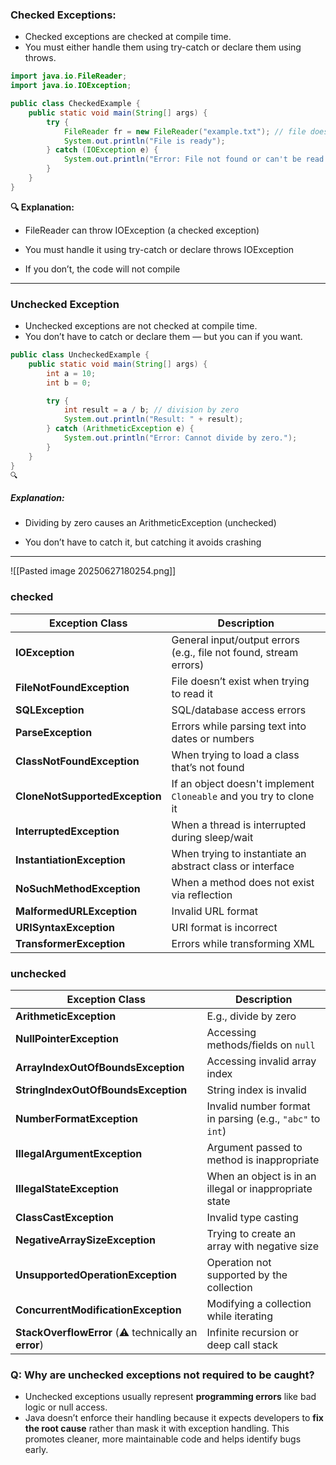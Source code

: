 ### Checked Exceptions:
- Checked exceptions are checked at compile time.
- You must either handle them using try-catch or declare them using throws.

```java
import java.io.FileReader;
import java.io.IOException;

public class CheckedExample {
    public static void main(String[] args) {
        try {
            FileReader fr = new FileReader("example.txt"); // file doesn't exist
            System.out.println("File is ready");
        } catch (IOException e) {
            System.out.println("Error: File not found or can't be read.");
        }
    }
}
```

**🔍 Explanation:**
- FileReader can throw IOException (a checked exception)

- You must handle it using try-catch or declare throws IOException

- If you don’t, the code will not compile
---
### Unchecked Exception

- Unchecked exceptions are not checked at compile time.
- You don’t have to catch or declare them — but you can if you want.

```java
public class UncheckedExample {
    public static void main(String[] args) {
        int a = 10;
        int b = 0;

        try {
            int result = a / b; // division by zero
            System.out.println("Result: " + result);
        } catch (ArithmeticException e) {
            System.out.println("Error: Cannot divide by zero.");
        }
    }
}
🔍
```
 ##### Explanation:
- Dividing by zero causes an ArithmeticException (unchecked)

- You don’t have to catch it, but catching it avoids crashing

---
![[Pasted image 20250627180254.png]]

### checked

| Exception Class                | Description                                                        |
| ------------------------------ | ------------------------------------------------------------------ |
| **IOException**                | General input/output errors (e.g., file not found, stream errors)  |
| **FileNotFoundException**      | File doesn’t exist when trying to read it                          |
| **SQLException**               | SQL/database access errors                                         |
| **ParseException**             | Errors while parsing text into dates or numbers                    |
| **ClassNotFoundException**     | When trying to load a class that’s not found                       |
| **CloneNotSupportedException** | If an object doesn't implement `Cloneable` and you try to clone it |
| **InterruptedException**       | When a thread is interrupted during sleep/wait                     |
| **InstantiationException**     | When trying to instantiate an abstract class or interface          |
| **NoSuchMethodException**      | When a method does not exist via reflection                        |
| **MalformedURLException**      | Invalid URL format                                                 |
| **URISyntaxException**         | URI format is incorrect                                            |
| **TransformerException**       | Errors while transforming XML                                      |

### unchecked

| Exception Class                                      | Description                                               |
| ---------------------------------------------------- | --------------------------------------------------------- |
| **ArithmeticException**                              | E.g., divide by zero                                      |
| **NullPointerException**                             | Accessing methods/fields on `null`                        |
| **ArrayIndexOutOfBoundsException**                   | Accessing invalid array index                             |
| **StringIndexOutOfBoundsException**                  | String index is invalid                                   |
| **NumberFormatException**                            | Invalid number format in parsing (e.g., `"abc"` to `int`) |
| **IllegalArgumentException**                         | Argument passed to method is inappropriate                |
| **IllegalStateException**                            | When an object is in an illegal or inappropriate state    |
| **ClassCastException**                               | Invalid type casting                                      |
| **NegativeArraySizeException**                       | Trying to create an array with negative size              |
| **UnsupportedOperationException**                    | Operation not supported by the collection                 |
| **ConcurrentModificationException**                  | Modifying a collection while iterating                    |
| **StackOverflowError** (⚠️ technically an **error**) | Infinite recursion or deep call stack                     |

### Q: Why are unchecked exceptions not required to be caught?

- Unchecked exceptions usually represent **programming errors** like bad logic or null access. 
- Java doesn’t enforce their handling because it expects developers to **fix the root cause** rather than mask it with exception handling. This promotes cleaner, more maintainable code and helps identify bugs early.